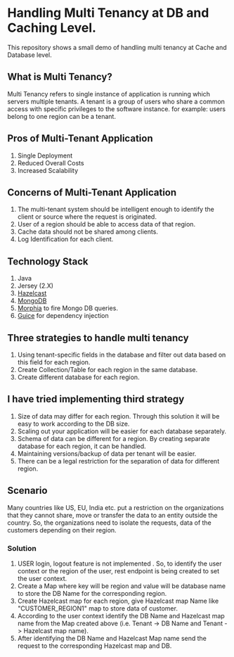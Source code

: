 # Handling Multi Tenancy at DB and Caching Level.
This repository shows a small demo of handling multi tenancy at Cache and Database level.
 
## What is Multi Tenancy?
Multi Tenancy refers to single instance of application is running which servers multiple tenants. A tenant is a group of users who share a common access with specific privileges to the software instance. for example: users belong to one region can be a tenant.

## Pros of Multi-Tenant Application 
1. Single Deployment
2. Reduced Overall Costs
3. Increased Scalability
 
## Concerns of Multi-Tenant Application
1. The multi-tenant system should be intelligent enough to identify the client or source where the request is originated.
2. User of a region should be able to access data of that region.
3. Cache data should not be shared among clients. 
4. Log Identification for each client.
 
## Technology Stack
1. Java
2. Jersey (2.X)
3. [Hazelcast](https://docs.hazelcast.org/docs/3.3/manual/html-single/hazelcast-documentation.html#introduction "Hazelcast Introduction")
4. [MongoDB](https://docs.mongodb.com/ "MongoDB Docs")
5. [Morphia](http://morphiaorg.github.io/morphia/1.3/ "Getting Started Morphia") to fire Mongo DB queries.
6. [Guice](https://github.com/google/guice) for dependency injection
 
## Three strategies to handle multi tenancy
1. Using tenant-specific fields in the database and filter out data based on this field for each region.
2. Create Collection/Table for each region in the same database.
3. Create different database for each region.
 
## I have tried implementing third strategy
1. Size of data may differ for each region. Through this solution it will be easy to work according to the DB size.
2. Scaling out your application will be easier for each database separately.
3. Schema of data can be different for a region. By creating separate database for each region, it can be handled.
4. Maintaining versions/backup of data per tenant will be easier.
5. There can be a legal restriction for the separation of data for different region.
 
## Scenario
Many countries like US, EU, India etc. put a restriction on the organizations that they cannot share, move or transfer the data to an entity outside the country. So, the organizations need to isolate the requests, data of the customers depending on their region.
 
### Solution
1. USER login, logout feature is not implemented . So, to identify the user context or the region of the user, rest endpoint is being created to set the user context.
2. Create a Map where key will be region and value will be database name to store the DB Name for the corresponding region.
3. Create Hazelcast map for each region, give Hazelcast map Name like "CUSTOMER_REGION1" map to store data of customer.
4. According to the user context identify the DB Name and Hazelcast map name from the Map created above (i.e. Tenant -> DB Name and Tenant -> Hazelcast map name).
5. After identifying the DB Name and Hazelcast Map name send the request to the corresponding Hazelcast map and DB.
